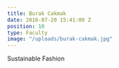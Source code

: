 ```yaml
---
title: Burak Cakmak
date: 2016-07-20 15:41:00 Z
position: 10
type: Faculty
image: "/uploads/burak-cakmak.jpg"
---
```


Sustainable Fashion
